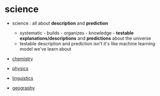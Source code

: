 # science

-   science : all about **description** and **prediction**

    -   systematic - builds - organizes - knowledge - **testable explanations/descriptions** and **predictions** about the universe
    -   testable description and prediction isn't it's like machine learning model we've learn about

-   [chemistry](chemistry)
-   [physics](physics)
-   [linguistics](linguistics)
-   [geography](geography)
